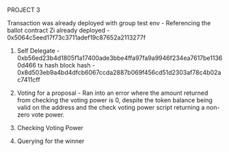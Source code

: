PROJECT 3

Transaction was already deployed with group test env - Referencing the ballot contract Zi already deployed - 0x5064c5eed17f73c3711adef19c87652a2113277f

1. Self Delegate - 0xb56ed23b4d1805f1a17400ade3bbe4ffa97fa9a9946f234ea7617be11360d466 tx hash
block hash - 0x8d503eb9a4bd4dfcb6067ccda2887b069f456cd51d2303af78c4b02ac7411cff


2. Voting for a proposal - Ran into an error where the amount returned from checking the voting power is 0, despite the token balance being valid on the address and the check voting power script returning a non-zero vote power.


3. Checking Voting Power

4. Querying for the winner 